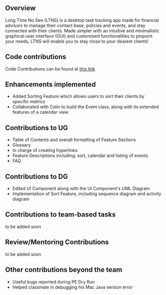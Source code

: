 ## Overview
Long Time No See (LTNS) is a desktop task tracking app made for financial advisors to manage their contact base, policies and events, and stay connected with their clients. Made simpler with an intuitive and minimalistic graphical user interface (GUI) and customised functionalities to pinpoint your needs, LTNS will enable you to stay close to your dearest clients!

## Code contributions
Code Contributions can be found at [this link](https://nus-cs2103-ay2223s1.github.io/tp-dashboard/?search=reubenchay&breakdown=true&sort=groupTitle&sortWithin=title&since=2022-09-16&timeframe=commit&mergegroup=&groupSelect=groupByRepos&checkedFileTypes=docs~functional-code~test-code~other)

## Enhancements implemented
- Added Sorting Feature which allows users to sort their clients by specific metrics 
- Collaborated with Colin to build the Event class, along with its extended features of a calendar view 

## Contributions to UG
- Table of Contents and overall formatting of Feature Sections 
- Glossary 
- In charge of creating hyperlinks 
- Feature Descriptions including: sort, calendar and listing of events 
- FAQ

## Contributions to DG
- Edited UI Component along with the UI Component's UML Diagram 
- Implementation of Sort Feature, including sequence diagram and activity diagram 

## Contributions to team-based tasks

to be added soon

## Review/Mentoring Contributions

to be added soon

## Other contributions beyond the team
- Useful bugs reported during PE Dry Run 
- Helped classmate in debugging his Mac Java version error 
